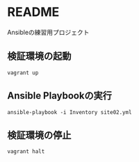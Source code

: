 # README
Ansibleの練習用プロジェクト

## 検証環境の起動
```
vagrant up
```

## Ansible Playbookの実行
```
ansible-playbook -i Inventory site02.yml
```

## 検証環境の停止
```
vagrant halt
```

